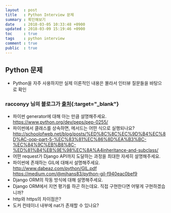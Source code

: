 ```yaml
---
layout  : post
title   : Python Interview 문제
summary : 확인해보기
date    : 2018-03-05 10:33:48 +0900
updated : 2018-03-09 15:19:46 +0900
toc     : true
tags	: python interview
comment : true
public  : true
---
```


## Python 문제
* Python을 자주 사용하지만 실제 이론적인 내용은 몰라서 인터뷰 질문들을 바탕으로 확인

### racconyy 님의 블로그가 [출처](http://raccoonyy.github.io/diary-of-changing-job/){:target="_blank"}
- 파이썬 generator에 대해 아는 만큼 설명해주세요.
https://www.python.org/dev/peps/pep-0255/
- 파이썬에서 클래스를 상속하면, 메서드는 어떤 식으로 실행되나요?
http://schoolofweb.net/blog/posts/%ED%8C%8C%EC%9D%B4%EC%8D%AC-oop-part-5-%EC%83%81%EC%86%8D%EA%B3%BC-%EC%84%9C%EB%B8%8C-%ED%81%B4%EB%9E%98%EC%8A%A4inheritance-and-subclass/
- 어떤 request가 Django API까지 도달하는 과정을 최대한 자세히 설명해주세요.
- 파이썬에 존재하는 GIL에 대해서 설명해주세요.
http://www.dabeaz.com/python/GIL.pdf
https://medium.com/@mjhans83/python-gil-f940eac0bef9
- Django ORM의 작동 방식에 대해 설명해주세요.
- Django ORM에서 지연 평가를 하곤 하는데요. 직접 구현한다면 어떻게
구현하겠습니까?
- http와 https의 차이점은?
- 도커 컨테이너 내부에 nat가 존재할 수 있나요?

